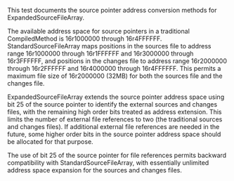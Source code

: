 This test documents the source pointer address conversion methods for ExpandedSourceFileArray.

The available address space for source pointers in a traditional CompiledMethod is 16r1000000 through 16r4FFFFFF. StandardSourceFileArray maps positions in the sources file to address range 16r1000000 through 16r1FFFFFF and 16r3000000 through 16r3FFFFFF, and positions in the changes file to address range 16r2000000 through 16r2FFFFFF and 16r4000000 through 16r4FFFFFF. This permits a maximum file size of 16r2000000 (32MB) for both the sources file and the changes file. 

ExpandedSourceFileArray extends the source pointer address space using bit 25 of the source pointer to identify the external sources and changes files, with the remaining high order bits treated as address extension. This limits the number of external file references to two (the traditional sources and changes files). If additional external file references are needed in the future, some higher order bits in the source pointer address space should be allocated for that purpose.

The use of bit 25 of the source pointer for file references permits backward compatibility with StandardSourceFileArray, with essentially unlimited address space expansion for the sources and changes files.
